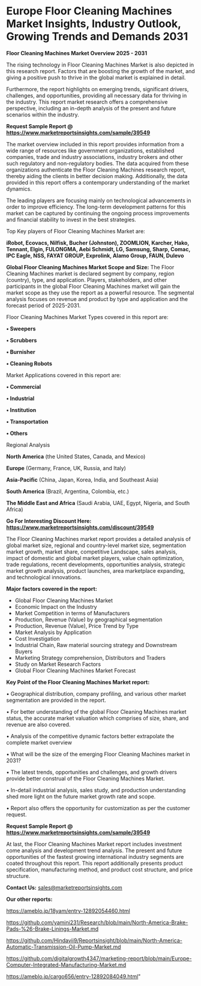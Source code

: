 # Europe Floor Cleaning Machines Market Insights, Industry Outlook, Growing Trends and Demands 2031

<Strong> Floor Cleaning Machines Market Overview 2025 - 2031</strong>

The rising technology in Floor Cleaning Machines Market is also depicted in this research report. Factors that are boosting the growth of the market, and giving a positive push to thrive in the global market is explained in detail.

Furthermore, the report highlights on emerging trends, significant drivers, challenges, and opportunities, providing all necessary data for thriving in the industry. This report market research offers a comprehensive perspective, including an in-depth analysis of the present and future scenarios within the industry.

<strong>Request Sample Report @ <a href=https://www.marketreportsinsights.com/sample/39549>https://www.marketreportsinsights.com/sample/39549</a></strong>

The market overview included in this report provides information from a wide range of resources like government organizations, established companies, trade and industry associations, industry brokers and other such regulatory and non-regulatory bodies. The data acquired from these organizations authenticate the Floor Cleaning Machines research report, thereby aiding the clients in better decision making. Additionally, the data provided in this report offers a contemporary understanding of the market dynamics.

The leading players are focusing mainly on technological advancements in order to improve efficiency. The long-term development patterns for this market can be captured by continuing the ongoing process improvements and financial stability to invest in the best strategies.

Top Key players of Floor Cleaning Machines Market are:

<strong>iRobot, Ecovacs, Nilfisk, Bucher (Johnston), ZOOMLION, Karcher, Hako, Tennant, Elgin, FULONGMA, Aebi Schmidt, LG, Samsung, Sharp, Comac, IPC Eagle, NSS, FAYAT GROUP, Exprolink, Alamo Group, FAUN, Dulevo</strong>

<strong><b>Global Floor Cleaning Machines Market Scope and Size:</b></strong>
The Floor Cleaning Machines market is declared segment by company, region (country), type, and application. Players, stakeholders, and other participants in the global Floor Cleaning Machines market will gain the market scope as they use the report as a powerful resource. The segmental analysis focuses on revenue and product by type and application and the forecast period of 2025-2031.

Floor Cleaning Machines Market Types covered in this report are:

<strong>•  Sweepers

•  Scrubbers

•  Burnisher

•  Cleaning Robots</strong>

Market Applications covered in this report are:

<strong>•  Commercial

•  Industrial

•  Institution  

•  Transportation

•  Others</strong> 

Regional Analysis

<strong>North America</strong> (the United States, Canada, and Mexico)

<strong>Europe</strong> (Germany, France, UK, Russia, and Italy)

<strong>Asia-Pacific</strong> (China, Japan, Korea, India, and Southeast Asia)

<strong>South America</strong> (Brazil, Argentina, Colombia, etc.)

<strong>The Middle East and Africa</strong> (Saudi Arabia, UAE, Egypt, Nigeria, and South Africa)

<strong>Go For Interesting Discount Here: <a href=https://www.marketreportsinsights.com/discount/39549>https://www.marketreportsinsights.com/discount/39549</a></strong>

The Floor Cleaning Machines market report provides a detailed analysis of global market size, regional and country-level market size, segmentation market growth, market share, competitive Landscape, sales analysis, impact of domestic and global market players, value chain optimization, trade regulations, recent developments, opportunities analysis, strategic market growth analysis, product launches, area marketplace expanding, and technological innovations.

<strong><b>Major factors covered in the report:</b></strong>
<ul>
  <li>Global Floor Cleaning Machines Market </li>
  <li>Economic Impact on the Industry</li>
  <li>Market Competition in terms of Manufacturers</li>
  <li>Production, Revenue (Value) by geographical segmentation</li>
  <li>Production, Revenue (Value), Price Trend by Type</li>
  <li>Market Analysis by Application</li>
  <li>Cost Investigation</li>
  <li>Industrial Chain, Raw material sourcing strategy and Downstream Buyers</li>
  <li>Marketing Strategy comprehension, Distributors and Traders</li>
  <li>Study on Market Research Factors</li>
  <li>Global Floor Cleaning Machines Market Forecast</li>
</ul>

<strong><b>Key Point of the Floor Cleaning Machines Market report:</b></strong>

• Geographical distribution, company profiling, and various other market segmentation are provided in the report.

• For better understanding of the global Floor Cleaning Machines market status, the accurate market valuation which comprises of size, share, and revenue are also covered.

• Analysis of the competitive dynamic factors better extrapolate the complete market overview

• What will be the size of the emerging Floor Cleaning Machines market in 2031?

• The latest trends, opportunities and challenges, and growth drivers provide better construal of the Floor Cleaning Machines Market.

• In-detail industrial analysis, sales study, and production understanding shed more light on the future market growth rate and scope.

• Report also offers the opportunity for customization as per the customer request.

<strong>Request Sample Report @ <a href=https://www.marketreportsinsights.com/sample/39549>https://www.marketreportsinsights.com/sample/39549</a></strong>

At last, the Floor Cleaning Machines Market report includes investment come analysis and development trend analysis. The present and future opportunities of the fastest growing international industry segments are coated throughout this report. This report additionally presents product specification, manufacturing method, and product cost structure, and price structure.

<strong>Contact Us:</strong>
sales@marketreportsinsights.com

<strong>Our other reports:</strong>

<a href=https://ameblo.jp/18yam/entry-12892054460.html>https://ameblo.jp/18yam/entry-12892054460.html</a>

<a href=https://github.com/yamini231/Research/blob/main/North-America-Brake-Pads-%26-Brake-Linings-Market.md>https://github.com/yamini231/Research/blob/main/North-America-Brake-Pads-%26-Brake-Linings-Market.md</a>

<a href=https://github.com/Hindavii9/Reportsinsight/blob/main/North-America-Automatic-Transmission-Oil-Pump-Market.md>https://github.com/Hindavii9/Reportsinsight/blob/main/North-America-Automatic-Transmission-Oil-Pump-Market.md</a>

<a href=https://github.com/digitalgrowth4347/marketing-report/blob/main/Europe-Computer-Integrated-Manufacturing-Market.md>https://github.com/digitalgrowth4347/marketing-report/blob/main/Europe-Computer-Integrated-Manufacturing-Market.md</a>

<a href=https://ameblo.jp/cargo656/entry-12892084049.html>https://ameblo.jp/cargo656/entry-12892084049.html</a>"
